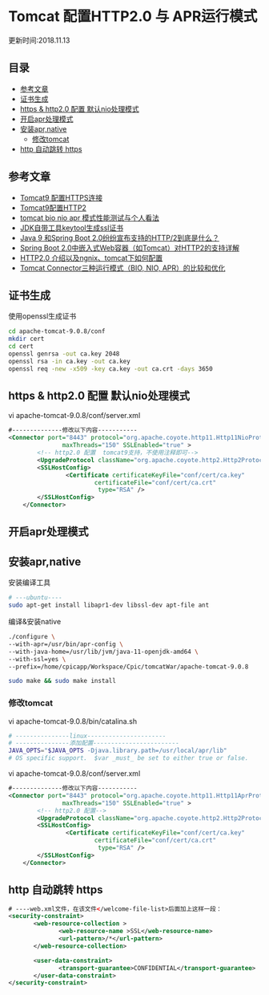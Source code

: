 Tomcat 配置HTTP2.0 与 APR运行模式
===
更新时间:2018.11.13

目录
---
<!-- TOC depthFrom:2 updateOnSave:true -->

- [参考文章](#参考文章)
- [证书生成](#证书生成)
- [https & http2.0 配置 默认nio处理模式](#https--http20-配置-默认nio处理模式)
- [开启apr处理模式](#开启apr处理模式)
- [安装apr,native](#安装aprnative)
    - [修改tomcat](#修改tomcat)
- [http 自动跳转 https](#http-自动跳转-https)

<!-- /TOC -->

## 参考文章

* [Tomcat9 配置HTTPS连接](https://blog.csdn.net/u013360850/article/details/70665312)
* [Tomcat9配置HTTP2](https://blog.csdn.net/mn960mn/article/details/51602529)
* [tomcat bio nio apr 模式性能测试与个人看法](https://blog.csdn.net/wanglei_storage/article/details/50225779)
* [JDK自带工具keytool生成ssl证书](https://www.cnblogs.com/zhangzb/p/5200418.html)
* [Java 9 和Spring Boot 2.0纷纷宣布支持的HTTP/2到底是什么？](http://ju.outofmemory.cn/entry/346601)
* [Spring Boot 2.0中嵌入式Web容器（如Tomcat）对HTTP2的支持详解](https://blog.csdn.net/taiyangdao/article/details/80977910)
* [HTTP2.0 介绍以及ngnix、tomcat下如何配置](https://blog.csdn.net/qq_16320025/article/details/79495469)
* [Tomcat Connector三种运行模式（BIO, NIO, APR）的比较和优化](https://www.cnblogs.com/nb-blog/p/5278933.html)


## 证书生成

使用openssl生成证书
```sh
cd apache-tomcat-9.0.8/conf
mkdir cert
cd cert
openssl genrsa -out ca.key 2048  
openssl rsa -in ca.key -out ca.key
openssl req -new -x509 -key ca.key -out ca.crt -days 3650 
```

## https & http2.0 配置 默认nio处理模式
vi apache-tomcat-9.0.8/conf/server.xml
```xml
#--------------修改以下内容-----------
<Connector port="8443" protocol="org.apache.coyote.http11.Http11NioProtocol"
               maxThreads="150" SSLEnabled="true" >
        <!-- http2.0 配置  tomcat9支持，不使用注释即可-->
        <UpgradeProtocol className="org.apache.coyote.http2.Http2Protocol" />
        <SSLHostConfig>
                <Certificate certificateKeyFile="conf/cert/ca.key"
                        certificateFile="conf/cert/ca.crt"
                         type="RSA" />
        </SSLHostConfig>
    </Connector>
```


## 开启apr处理模式

## 安装apr,native

安装编译工具
```sh
# ---ubuntu----
sudo apt-get install libapr1-dev libssl-dev apt-file ant
```

编译&安装native
```sh
./configure \ 
--with-apr=/usr/bin/apr-config \ 
--with-java-home=/usr/lib/jvm/java-11-openjdk-amd64 \ 
--with-ssl=yes \ 
--prefix=/home/cpicapp/Workspace/Cpic/tomcatWar/apache-tomcat-9.0.8

sudo make && sudo make install
```
### 修改tomcat

vi apache-tomcat-9.0.8/bin/catalina.sh

```sh
# ---------------linux----------------------
# ---------------添加配置------------------------
JAVA_OPTS="$JAVA_OPTS -Djava.library.path=/usr/local/apr/lib"
# OS specific support.  $var _must_ be set to either true or false.
```

vi apache-tomcat-9.0.8/conf/server.xml
```xml
#--------------修改以下内容-----------
<Connector port="8443" protocol="org.apache.coyote.http11.Http11AprProtocol"
               maxThreads="150" SSLEnabled="true" >
        <!-- http2.0 配置-->
        <UpgradeProtocol className="org.apache.coyote.http2.Http2Protocol" />
        <SSLHostConfig>
                <Certificate certificateKeyFile="conf/cert/ca.key"
                        certificateFile="conf/cert/ca.crt"
                         type="RSA" />
        </SSLHostConfig>
    </Connector>
```

## http 自动跳转 https

```xml
# ----web.xml文件，在该文件</welcome-file-list>后面加上这样一段：
<security-constraint>
       <web-resource-collection >
              <web-resource-name >SSL</web-resource-name>
              <url-pattern>/*</url-pattern>
       </web-resource-collection>

       <user-data-constraint>
              <transport-guarantee>CONFIDENTIAL</transport-guarantee>
       </user-data-constraint>
</security-constraint>
```